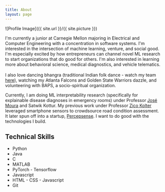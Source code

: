 ```yaml
---
title: About
layout: page
---
```

![Profile Image]({{ site.url }}/{{ site.picture }})

<p>I'm currently a junior at Carnegie Mellon majoring in Electrical and Computer Engineering with a concentration in software systems. I'm interested in the intersection of machine learning, venture, and social good. I'm especially excited by how entrepreneurs can channel novel ML research to start organizations that do good for others. I'm also interested in learning more about behavioral science, medical diagnostics, and vehicle telematics.
<br/>
<br/>
I also love dancing bhangra (traditional Indian folk dance - watch my team <a href="https://www.youtube.com/watch?v=mMiiWLM7bZ4" target="_blank">here</a>), watching my Atlanta Falcons and Golden State Warriors dazzle, and volunteering with BAPS, a socio-spiritual organization.</p>

<p>Currently, I am doing ML interpretability research (specifically for explainable disease diagnoses in emergency rooms) under Professor <a href="http://users.ece.cmu.edu/~moura/" target="_blank">José Moura</a> and Satwik Kottur. My previous work under Professor <a href="https://zicokolter.com" target="_blank">Zico Kolter</a> leveraged smartphone sensors to crowdsource road condition assessment. It later spun off into a startup, <a href="https://percepsense.com" target="_blank">Percepsense</a>. I want to do good with the technologies I build. </p>

<h2>Technical Skills</h2>

<ul class="skill-list">
	<li>Python</li>
	<li>Java</li>
	<li>C</li>
	<li>MATLAB</li>
	<li>PyTorch - Tensorflow</li>
	<li>Javascript</li>
	<li>HTML - CSS - Javascript</li>
	<li>Git</li>
</ul>
